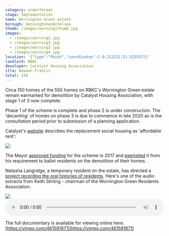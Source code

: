 ```yaml
---
category: underthreat
stage: Implementation 
name: Wornington Green estate 
borough: kensingtonandchelsea
thumb: /images/worning1thumb.jpg
images:
  - /images/worning1.jpg
  - /images/worning2.jpg
  - /images/worning3.jpg
  - /images/worning4.jpg 
location: '{"type":"Point","coordinates":[-0.212212,51.523537]}'
landlord: RBKC
developer: Catalyst Housing Association
itla: Newman Francis
total: 150
---
```

Circa 150 homes of the 550 homes on RBKC's Wornington Green estate remain earmarked for demolition by Catalyst Housing Association, with stage 1 of 3 now complete. 

Phase 1 of the scheme is complete and phase 2 is under construction. The 'decanting' of homes on phase 3 is due to commence in late 2020 as is the consultation period prior to submission of a planning application.

Catalyst's [website](https://www.chg.org.uk/development-regeneration/regeneration/wornington-green-kensington/) describes the replacement social housing as 'affordable rent':

<img src="/images/wgar.png" class="img-fluid rounded img-thumbnail">

The Mayor <a href="/approved/funding">approved funding</a> for the scheme in 2017 and <a href="/approved/ballotexemptions">exempted</a> it from his requirement to ballot residents on the demolition of their homes.

Natasha Langridge, a temporary resident on the estate, has directed a [project recording the oral histories of residents](https://worningtonword.renegadetheatre.co.uk/). Here's one of the audio extracts from Keith Stirling - chairman of the Wornington Green Residents Association:

<img src="https://worningtonword.renegadetheatre.co.uk/sites/default/files/styles/portrait_gallery_style/public/2020-04/keith_stirlingportraits-2.jpg" class="img-fluid rounded img-thumbnail">
<audio controls style="width: 100%;">
  <source src="https://worningtonword.renegadetheatre.co.uk/sites/default/files/2020-05/13_keith_stirling.mp3" type="audio/mpeg">
</audio>

The full documentary is available for viewing online here: [https://vimeo.com/461591871](https://vimeo.com/461591871)
